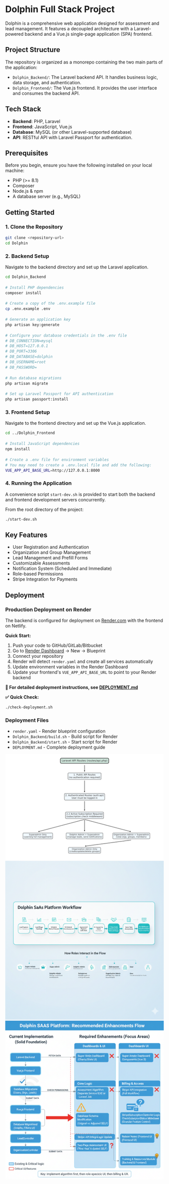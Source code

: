 # Dolphin Full Stack Project

Dolphin is a comprehensive web application designed for assessment and lead management. It features a decoupled architecture with a Laravel-powered backend and a Vue.js single-page application (SPA) frontend.

## Project Structure

The repository is organized as a monorepo containing the two main parts of the application:

-   `Dolphin_Backend/`: The Laravel backend API. It handles business logic, data storage, and authentication.
-   `Dolphin_Frontend/`: The Vue.js frontend. It provides the user interface and consumes the backend API.

## Tech Stack

-   **Backend**: PHP, Laravel
-   **Frontend**: JavaScript, Vue.js
-   **Database**: MySQL (or other Laravel-supported database)
-   **API**: RESTful API with Laravel Passport for authentication.

## Prerequisites

Before you begin, ensure you have the following installed on your local machine:

-   PHP (>= 8.1)
-   Composer
-   Node.js & npm
-   A database server (e.g., MySQL)

## Getting Started

### 1. Clone the Repository

```bash
git clone <repository-url>
cd Dolphin
```

### 2. Backend Setup

Navigate to the backend directory and set up the Laravel application.

```bash
cd Dolphin_Backend

# Install PHP dependencies
composer install

# Create a copy of the .env.example file
cp .env.example .env

# Generate an application key
php artisan key:generate

# Configure your database credentials in the .env file
# DB_CONNECTION=mysql
# DB_HOST=127.0.0.1
# DB_PORT=3306
# DB_DATABASE=dolphin
# DB_USERNAME=root
# DB_PASSWORD=

# Run database migrations
php artisan migrate

# Set up Laravel Passport for API authentication
php artisan passport:install
```

### 3. Frontend Setup

Navigate to the frontend directory and set up the Vue.js application.

```bash
cd ../Dolphin_Frontend

# Install JavaScript dependencies
npm install

# Create a .env file for environment variables
# You may need to create a .env.local file and add the following:
VUE_APP_API_BASE_URL=http://127.0.0.1:8000
```

### 4. Running the Application

A convenience script `start-dev.sh` is provided to start both the backend and frontend development servers concurrently.

From the root directory of the project:

```bash
./start-dev.sh
```



## Key Features

-   User Registration and Authentication
-   Organization and Group Management
-   Lead Management and Prefill Forms
-   Customizable Assessments
-   Notification System (Scheduled and Immediate)
-   Role-based Permissions
-   Stripe Integration for Payments

## Deployment

### Production Deployment on Render

The backend is configured for deployment on [Render.com](https://render.com) with the frontend on Netlify.

**Quick Start:**

1. Push your code to GitHub/GitLab/Bitbucket
2. Go to [Render Dashboard](https://dashboard.render.com) → New → Blueprint
3. Connect your repository
4. Render will detect `render.yaml` and create all services automatically
5. Update environment variables in the Render Dashboard
6. Update your frontend's `VUE_APP_API_BASE_URL` to point to your Render backend

**📖 For detailed deployment instructions, see [DEPLOYMENT.md](./DEPLOYMENT.md)**

**✅ Quick Check:**
```bash
./check-deployment.sh
```

### Deployment Files

- `render.yaml` - Render blueprint configuration
- `Dolphin_Backend/build.sh` - Build script for Render
- `Dolphin_Backend/start.sh` - Start script for Render
- `DEPLOYMENT.md` - Complete deployment guide

![alt text](image.png)
![alt text](Gemini_Generated_Image_6l7pw36l7pw36l7p.png)
![alt text](Gemini_Generated_Image_kdujgjkdujgjkduj.png)